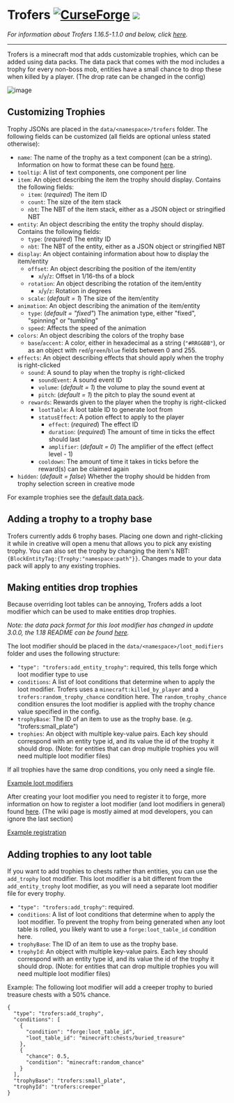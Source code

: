 # Trofers [![CurseForge](http://cf.way2muchnoise.eu/full_482265_downloads.svg)](https://www.curseforge.com/minecraft/mc-mods/trofers) [![](https://discordapp.com/api/guilds/298798089068609537/widget.png?style=shield)](https://discord.gg/87pXJadaRr)

*For information about Trofers 1.16.5-1.1.0 and below, click [here](https://github.com/ochotonida/trofers/blob/1.16-legacy/README.md).*

---

Trofers is a minecraft mod that adds customizable trophies, which can be added using data packs.
The data pack that comes with the mod includes a trophy for every non-boss mob, entities have a small chance to drop these when killed by a player.
(The drop rate can be changed in the config)

![image](https://user-images.githubusercontent.com/37985539/134405190-2076a728-fb77-4232-9936-42a4a8307bdd.png)
## Customizing Trophies

Trophy JSONs are placed in the `data/<namespace>/trofers` folder. The following fields can be customized 
(all fields are optional unless stated otherwise):

* `name`: The name of the trophy as a text component (can be a string). 
  Information on how to format these can be found [here](https://minecraft.fandom.com/wiki/Raw_JSON_text_format).
* `tooltip`: A list of text components, one component per line
* `item`: An object describing the item the trophy should display. Contains the following fields:
  * `item`: (_required_) The item ID
  * `count`: The size of the item stack
  * `nbt`: The NBT of the item stack, either as a JSON object or stringified NBT
* `entity`: An object describing the entity the trophy should display. Contains the following fields:
  * `type`: (_required_) The entity ID
  * `nbt`: The NBT of the entity, either as a JSON object or stringified NBT
* `display`: An object containing information about how to display the item/entity
  * `offset`: An object describing the position of the item/entity
    * `x`/`y`/`z`: Offset in 1/16-ths of a block
  * `rotation`: An object describing the rotation of the item/entity
    * `x`/`y`/`z`: Rotation in degrees
  * `scale`: (_default = 1_) The size of the item/entity
* `animation`: An object describing the animation of the item/entity
  * `type`: (_default = "fixed"_) The animation type, either "fixed", "spinning" or "tumbling"
  * `speed`: Affects the speed of the animation
* `colors`: An object describing the colors of the trophy base
  * `base`/`accent`: A color, either in hexadecimal as a string (`"#RRGGBB"`), 
    or as an object with `red`/`green`/`blue` fields between 0 and 255.
* `effects`: An object describing effects that should apply when the trophy is right-clicked
  * `sound`: A sound to play when the trophy is right-clicked
    * `soundEvent`: A sound event ID
    * `volume`: (_default = 1_) the volume to play the sound event at
    * `pitch`: (_default = 1_) the pitch to play the sound event at
  * `rewards`: Rewards given to the player when the trophy is right-clicked
    * `lootTable`: A loot table ID to generate loot from
    * `statusEffect`: A potion effect to apply to the player
      * `effect`: (_required_) The effect ID
      * `duration`: (_required_) The amount of time in ticks the effect should last
      * `amplifier`: (_default = 0_) The amplifier of the effect (effect level - 1)
    * `cooldown`: The amount of time it takes in ticks before the reward(s) can be claimed again
* `hidden`: (_default = false_) Whether the trophy should be hidden from trophy selection screen in creative mode

For example trophies see the [default data pack](https://github.com/ochotonida/trofers/tree/HEAD/src/generated/resources/data/trofers/trofers).

## Adding a trophy to a trophy base
Trofers currently adds 6 trophy bases. 
Placing one down and right-clicking it while in creative will open a menu that allows you to pick any existing trophy.
You can also set the trophy by changing the item's NBT: `{BlockEntityTag:{Trophy:"namespace:path"}}`.
Changes made to your data pack will apply to any existing trophies.

## Making entities drop trophies
Because overriding loot tables can be annoying, Trofers adds a loot modifier which can be used to make entities drop trophies.

*Note: the data pack format for this loot modifier has changed in update 3.0.0, the 1.18 README can be found [here](https://github.com/ochotonida/trofers/blob/1.18/README.md).*

The loot modifier should be placed in the `data/<namespace>/loot_modifiers` folder and uses the following structure:

* `"type": "trofers:add_entity_trophy"`: required, this tells forge which loot modifier type to use
* `conditions`: A list of loot conditions that determine when to apply the loot modifier. Trofers uses a `minecraft:killed_by_player` and a `trofers:random_trophy_chance` condition here. The `random_trophy_chance` condition ensures the loot modifier is applied with the trophy chance value specified in the config.
* `trophyBase`: The ID of an item to use as the trophy base. (e.g. "trofers:small_plate")
* `trophies`: An object with multiple key-value pairs. Each key should correspond with an entity type id, and its value the id of the trophy it should drop. (Note: for entities that can drop multiple trophies you will need multiple loot modifier files)

If all trophies have the same drop conditions, you only need a single file.

[Example loot modifiers](https://github.com/ochotonida/trofers/tree/HEAD/src/generated/resources/data/trofers/loot_modifiers)

After creating your loot modifier you need to register it to forge, more information on how to register a loot modifier (and loot modifiers in general) found [here](https://forge.gemwire.uk/wiki/Dynamic_Loot_Modification). (The wiki page is mostly aimed at mod developers, you can ignore the last section)

[Example registration](https://github.com/ochotonida/trofers/blob/HEAD/src/generated/resources/data/forge/loot_modifiers/global_loot_modifiers.json)

## Adding trophies to any loot table
If you want to add trophies to chests rather than entities, you can use the `add_trophy` loot modifier.
This loot modifier is a bit different from the `add_entity_trophy` loot modifier, as you will need a separate loot modifier file for every trophy.

* `"type": "trofers:add_trophy"`: required.
* `conditions`: A list of loot conditions that determine when to apply the loot modifier.
  To prevent the trophy from being generated when any loot table is rolled, you likely want to use a `forge:loot_table_id` condition here.
* `trophyBase`: The ID of an item to use as the trophy base.
* `trophyId`: An object with multiple key-value pairs. Each key should correspond with an entity type id, and its value the id of the trophy it should drop. (Note: for entities that can drop multiple trophies you will need multiple loot modifier files)

Example: The following loot modifier will add a creeper trophy to buried treasure chests with a 50% chance.
```json5
{
  "type": "trofers:add_trophy",
  "conditions": [
    {
      "condition": "forge:loot_table_id",
      "loot_table_id": "minecraft:chests/buried_treasure"
    },
    {
      "chance": 0.5,
      "condition": "minecraft:random_chance"
    }
  ],
  "trophyBase": "trofers:small_plate",
  "trophyId": "trofers:creeper"
}
```